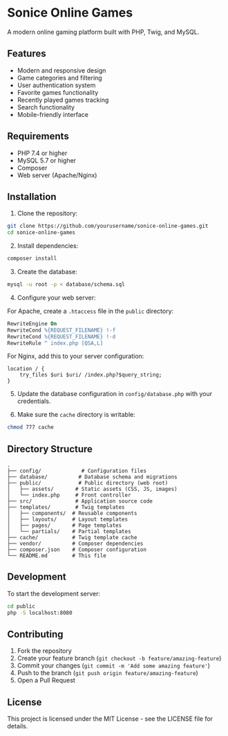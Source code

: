 # Sonice Online Games

A modern online gaming platform built with PHP, Twig, and MySQL.

## Features

- Modern and responsive design
- Game categories and filtering
- User authentication system
- Favorite games functionality
- Recently played games tracking
- Search functionality
- Mobile-friendly interface

## Requirements

- PHP 7.4 or higher
- MySQL 5.7 or higher
- Composer
- Web server (Apache/Nginx)

## Installation

1. Clone the repository:
```bash
git clone https://github.com/yourusername/sonice-online-games.git
cd sonice-online-games
```

2. Install dependencies:
```bash
composer install
```

3. Create the database:
```bash
mysql -u root -p < database/schema.sql
```

4. Configure your web server:

For Apache, create a `.htaccess` file in the `public` directory:
```apache
RewriteEngine On
RewriteCond %{REQUEST_FILENAME} !-f
RewriteCond %{REQUEST_FILENAME} !-d
RewriteRule ^ index.php [QSA,L]
```

For Nginx, add this to your server configuration:
```nginx
location / {
    try_files $uri $uri/ /index.php?$query_string;
}
```

5. Update the database configuration in `config/database.php` with your credentials.

6. Make sure the `cache` directory is writable:
```bash
chmod 777 cache
```

## Directory Structure

```
.
├── config/             # Configuration files
├── database/          # Database schema and migrations
├── public/            # Public directory (web root)
│   ├── assets/       # Static assets (CSS, JS, images)
│   └── index.php     # Front controller
├── src/              # Application source code
├── templates/        # Twig templates
│   ├── components/  # Reusable components
│   ├── layouts/     # Layout templates
│   ├── pages/       # Page templates
│   └── partials/    # Partial templates
├── cache/           # Twig template cache
├── vendor/          # Composer dependencies
├── composer.json    # Composer configuration
└── README.md        # This file
```

## Development

To start the development server:

```bash
cd public
php -S localhost:8080
```

## Contributing

1. Fork the repository
2. Create your feature branch (`git checkout -b feature/amazing-feature`)
3. Commit your changes (`git commit -m 'Add some amazing feature'`)
4. Push to the branch (`git push origin feature/amazing-feature`)
5. Open a Pull Request

## License

This project is licensed under the MIT License - see the LICENSE file for details. 